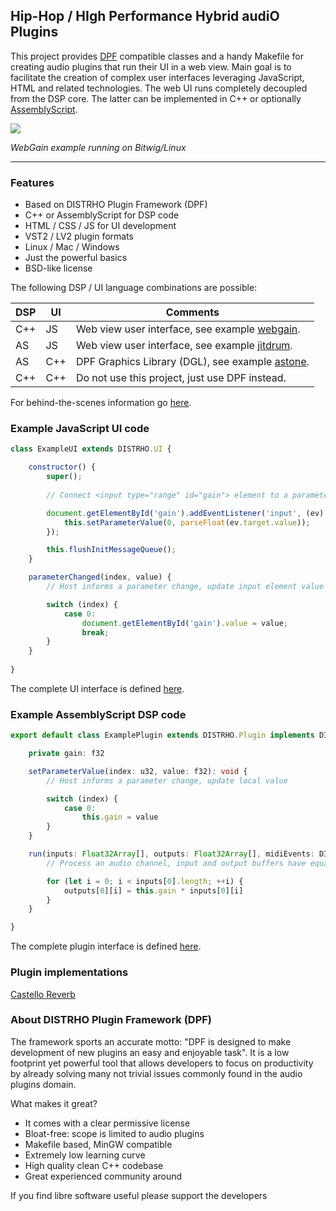 Hip-Hop / HIgh Performance Hybrid audiO Plugins
-----------------------------------------------

This project provides [DPF](http://github.com/DISTRHO/DPF) compatible classes
and a handy Makefile for creating audio plugins that run their UI in a web view.
Main goal is to facilitate the creation of complex user interfaces leveraging
JavaScript, HTML and related technologies. The web UI runs completely decoupled
from the DSP core. The latter can be implemented in C++ or optionally [AssemblyScript](https://www.assemblyscript.org).

![](https://user-images.githubusercontent.com/930494/124803158-0db54900-df59-11eb-8c69-4bb3369d54f2.png)

*WebGain example running on Bitwig/Linux*

****

### Features

* Based on DISTRHO Plugin Framework (DPF)
* C++ or AssemblyScript for DSP code
* HTML / CSS / JS for UI development
* VST2 / LV2 plugin formats
* Linux / Mac / Windows
* Just the powerful basics
* BSD-like license

The following DSP / UI language combinations are possible:

DSP|UI |Comments
---|---|---------------------------------------------------------------------------
C++|JS |Web view user interface, see example [webgain](https://github.com/lucianoiam/hiphop/tree/master/examples/webgain).
AS |JS |Web view user interface, see example [jitdrum](https://github.com/lucianoiam/hiphop/tree/master/examples/jitdrum).
AS |C++|DPF Graphics Library (DGL), see example [astone](https://github.com/lucianoiam/hiphop/tree/master/examples/astone).
C++|C++|Do not use this project, just use DPF instead.

For behind-the-scenes information go [here](https://github.com/lucianoiam/hiphop/blob/master/doc/internals.md).

### Example JavaScript UI code

```JavaScript
class ExampleUI extends DISTRHO.UI {

    constructor() {
        super();
    
        // Connect <input type="range" id="gain"> element to a parameter

        document.getElementById('gain').addEventListener('input', (ev) => {
            this.setParameterValue(0, parseFloat(ev.target.value));
        });

        this.flushInitMessageQueue();
    }

    parameterChanged(index, value) {
        // Host informs a parameter change, update input element value

        switch (index) {
            case 0:
                document.getElementById('gain').value = value;
                break;
        }
    }
    
}
```

The complete UI interface is defined [here](https://github.com/lucianoiam/hiphop/blob/master/src/ui/distrho-ui.js).

### Example AssemblyScript DSP code

```TypeScript
export default class ExamplePlugin extends DISTRHO.Plugin implements DISTRHO.PluginInterface {

    private gain: f32

    setParameterValue(index: u32, value: f32): void {
        // Host informs a parameter change, update local value

        switch (index) {
            case 0:
                this.gain = value
        }
    }

    run(inputs: Float32Array[], outputs: Float32Array[], midiEvents: DISTRHO.MidiEvent[]): void {
        // Process an audio channel, input and output buffers have equal size

        for (let i = 0; i < inputs[0].length; ++i) {
            outputs[0][i] = this.gain * inputs[0][i]
        }
    }

}
```

The complete plugin interface is defined [here](https://github.com/lucianoiam/hiphop/blob/master/src/dsp/distrho-plugin.ts).

### Plugin implementations

[Castello Reverb](https://github.com/lucianoiam/castello)

### About DISTRHO Plugin Framework (DPF)

The framework sports an accurate motto: "DPF is designed to make development of
new plugins an easy and enjoyable task". It is a low footprint yet powerful tool
that allows developers to focus on productivity by already solving many not
trivial issues commonly found in the audio plugins domain.

What makes it great?

- It comes with a clear permissive license
- Bloat-free: scope is limited to audio plugins
- Makefile based, MinGW compatible
- Extremely low learning curve
- High quality clean C++ codebase
- Great experienced community around

If you find libre software useful please support the developers
